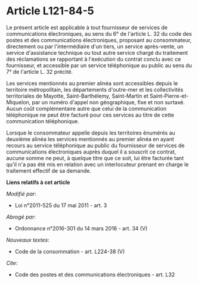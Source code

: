 # Article L121-84-5

Le présent article est applicable à tout fournisseur de services de communications électroniques, au sens du 6° de l'article
L. 32 du code des postes et des communications électroniques, proposant au consommateur, directement ou par l'intermédiaire
d'un tiers, un service après-vente, un service d'assistance technique ou tout autre service chargé du traitement des
réclamations se rapportant à l'exécution du contrat conclu avec ce fournisseur, et accessible par un service téléphonique au
public au sens du 7° de l'article L. 32 précité. 

Les services mentionnés au premier alinéa sont accessibles depuis le territoire métropolitain, les départements d'outre-mer
et les collectivités territoriales de Mayotte, Saint-Barthélemy, Saint-Martin et Saint-Pierre-et-Miquelon, par un numéro
d'appel non géographique, fixe et non surtaxé. Aucun  coût complémentaire autre que celui de la communication téléphonique ne
peut être facturé pour ces services au titre de cette communication  téléphonique.

Lorsque le consommateur appelle depuis les territoires énumérés au deuxième alinéa les services mentionnés au premier alinéa
en ayant recours au service téléphonique au public du fournisseur de services de communications électroniques auprès duquel
il a souscrit ce contrat, aucune somme ne peut, à quelque titre que ce soit, lui être facturée tant qu'il n'a pas été mis en
relation avec un interlocuteur prenant en charge le traitement effectif de sa demande.

**Liens relatifs à cet article**

_Modifié par_:

  - Loi n°2011-525 du 17 mai 2011 - art. 3

_Abrogé par_:

  - Ordonnance n°2016-301 du 14 mars 2016 - art. 34 (V)

_Nouveaux textes_:

  - Code de la consommation - art. L224-38 (V)

_Cite_:

  - Code des postes et des communications électroniques - art. L32
